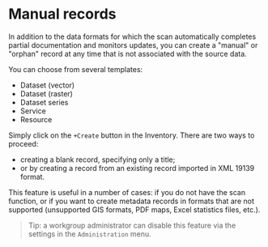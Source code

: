 # Manual records

In addition to the data formats for which the scan automatically completes partial documentation and monitors updates, you can create a "manual" or "orphan" record at any time that is not associated with the source data.

You can choose from several templates:

* Dataset (vector)
* Dataset (raster)
* Dataset series
* Service
* Resource

Simply click on the `+Create` button in the Inventory. There are two ways to proceed:

* creating a blank record, specifying only a title;
* or by creating a record from an existing record imported in XML 19139 format.

This feature is useful in a number of cases:
if you do not have the scan function, or if you want to create metadata records in formats that are not supported (unsupported GIS formats, PDF maps, Excel statistics files, etc.).

> Tip: a workgroup administrator can disable this feature via the settings in the `Administration` menu.
